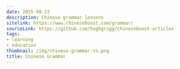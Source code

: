 ```yaml
---
date: 2015-08-23
description: Chinese grammar lessons
sitelink: https://www.chineseboost.com/grammar/
sourceLink: https://github.com/hughgrigg/chineseboost-articles
tags:
- learning
- education
thumbnail: /img/chinese-grammar-tn.png
title: Chinese Grammar
---
```


